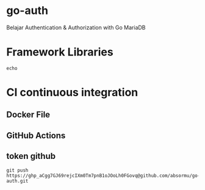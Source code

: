 # go-auth
Belajar Authentication & Authorization with Go MariaDB

# Framework Libraries
    echo

# CI continuous integration
## Docker File
## GitHub Actions
## token github
    git push https://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@github.com/absormu/go-auth.git